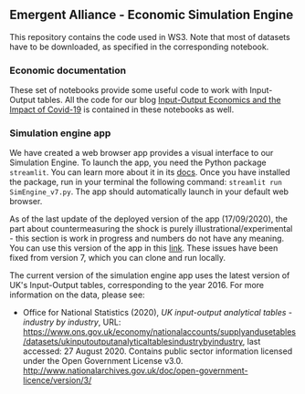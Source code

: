 ## Emergent Alliance - Economic Simulation Engine

This repository contains the code used in WS3. Note that most of datasets have to be downloaded, as specified in the corresponding notebook.

### Economic documentation
These set of notebooks provide some useful code to work with Input-Output tables. All the code for our blog [Input-Output Economics and the Impact of Covid-19](https://emergentalliance.org/?p=1689) is contained in these notebooks as well. 

### Simulation engine app
We have created a web browser app provides a visual interface to our Simulation Engine. To launch the app, you need the Python package `streamlit`. You can learn more about it in its [docs](https://docs.streamlit.io/en/stable/). Once you have installed the package, run in your terminal the following command: `streamlit run SimEngine_v7.py`. The app should automatically launch in your default web browser. 

As of the last update of the deployed version of the app (17/09/2020), the part about countermeasuring the shock is purely illustrational/experimental - this section is work in progress and numbers do not have any meaning. You can use this version of the app in this [link](http://shock-dashboard.emergent.ml/). These issues have been fixed from version 7, which you can clone and run locally.

The current version of the simulation engine app uses the latest version of UK's Input-Output tables, corresponding to the year 2016. For more information on the data, please see:
- Office for National Statistics (2020), *UK input-output analytical tables - industry by industry*, URL: https://www.ons.gov.uk/economy/nationalaccounts/supplyandusetables/datasets/ukinputoutputanalyticaltablesindustrybyindustry, last accessed: 27 August 2020. Contains public sector information licensed under the Open Government License v3.0. http://www.nationalarchives.gov.uk/doc/open-government-licence/version/3/
